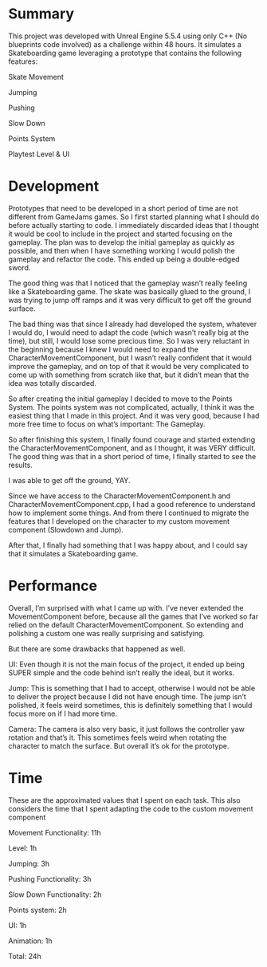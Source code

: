 # Summary

This project was developed with Unreal Engine 5.5.4 using only C++ (No blueprints code involved) as a challenge within 48 hours. It simulates a Skateboarding game leveraging a prototype that contains the following features:

Skate Movement

Jumping

Pushing

Slow Down

Points System

Playtest Level & UI


# Development
Prototypes that need to be developed in a short period of time are not different from GameJams games. So I first started planning what I should do before actually starting to code. I immediately discarded ideas that I thought it would be cool to include in the project and started focusing on the gameplay. The plan was to develop the initial gameplay as quickly as possible, and then when I have something working I would polish the gameplay and refactor the code. This ended up being a double-edged sword.

The good thing was that I noticed that the gameplay wasn’t really feeling like a Skateboarding game. The skate was basically glued to the ground, I was trying to jump off ramps and it was very difficult to get off the ground surface.
 
The bad thing was that since I already had developed the system, whatever I would do, I would need to adapt the code (which wasn’t really big at the time), but still, I would lose some precious time. So I was very reluctant in the beginning because I knew I would need to expand the CharacterMovementComponent, but I wasn’t really confident that it would improve the gameplay, and on top of that it would be very complicated to come up with something from scratch like that, but it didn’t mean that the idea was totally discarded.

So after creating the initial gameplay I decided to move to the Points System. The points system was not complicated, actually, I think it was the easiest thing that I made in this project. And it was very good, because I had more free time to focus on what’s important: The Gameplay.

So after finishing this system, I finally found courage and started extending the CharacterMovementComponent, and as I thought, it was VERY difficult. The good thing was that in a short period of time, I finally started to see the results. 

I was able to get off the ground, YAY.

Since we have access to the CharacterMovementComponent.h and CharacterMovementComponent.cpp, I had a good reference to understand how to implement some things. And from there I continued to migrate the features that I developed on the character to my custom movement component (Slowdown and Jump).

After that, I finally had something that I was happy about, and I could say that it simulates a Skateboarding game.

# Performance

Overall, I’m surprised with what I came up with. I’ve never extended the MovementComponent before, because all the games that I’ve worked so far relied on the default CharacterMovementComponent. So extending and polishing a custom one was really surprising and satisfying. 

But there are some drawbacks that happened as well.

UI:
Even though it is not the main focus of the project, it ended up being SUPER simple and the code behind isn’t really the ideal, but it works.

Jump:
This is something that I had to accept, otherwise I would not be able to deliver the project because I did not have enough time. The jump isn’t polished, it feels weird sometimes, this is definitely something that I would focus more on if I had more time.

Camera:
The camera is also very basic, it just follows the controller yaw rotation and that’s it. This sometimes feels weird when rotating the character to match the surface. But overall it’s ok for the prototype.




# Time
These are the approximated values that I spent on each task. This also considers the time that I spent adapting the code to the custom movement component


Movement Functionality: 11h

Level: 1h

Jumping: 3h

Pushing Functionality: 3h

Slow Down Functionality: 2h

Points system: 2h

UI: 1h

Animation: 1h

Total: 24h
